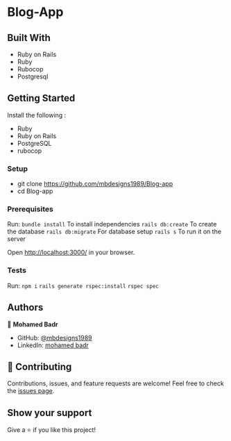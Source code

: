 # Blog-App

## Built With
- Ruby on Rails
- Ruby
- Rubocop
- Postgresql


## Getting Started
Install the following :
- Ruby
- Ruby on Rails  
- PostgreSQL
- rubocop


### Setup
 - git clone https://github.com/mbdesigns1989/Blog-app
 - cd Blog-app
### Prerequisites
Run:
    ```bundle install``` To install independencies
    ```rails db:create``` To create the database
    ```rails db:migrate``` For database setup
    ```rails s``` To run it on the server

Open [http://localhost:3000/](http://localhost:3000/) in your browser.


### Tests
Run: 
    ```npm i```
    ```rails generate rspec:install```
    ```rspec spec```
## Authors

👤 **Mohamed Badr**

- GitHub: [@mbdesigns1989](https://github.com/mbdesigns1989)
- LinkedIn: [mohamed badr](https://www.linkedin.com/in/mohamed-badr-mb/)

## 🤝 Contributing
Contributions, issues, and feature requests are welcome!
Feel free to check the [issues page](https://github.com/mbdesigns1989/Blog-app/issues).
## Show your support
Give a ⭐️ if you like this project!
